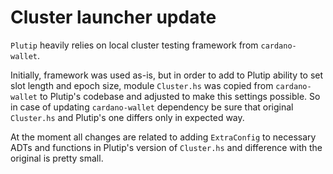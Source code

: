 # Cluster launcher update

`Plutip` heavily relies on local cluster testing framework from `cardano-wallet`.

Initially, framework was used as-is, but in order to add to Plutip ability to set slot length and epoch size, module `Cluster.hs` was copied from `cardano-wallet` to Plutip's codebase and adjusted to make this settings possible. So in case of updating `cardano-wallet` dependency be sure that original `Cluster.hs` and Plutip's one differs only in expected way.

At the moment all changes are related to adding `ExtraConfig` to necessary ADTs and functions in Plutip's version of `Cluster.hs` and difference with the original is pretty small.
